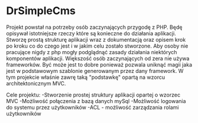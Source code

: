 DrSimpleCms
===========
Projekt powstał na potrzeby osób zaczynających przygodę z PHP. 
Będę opisywał istotniejsze rzeczy które są konieczne do działania aplikacji. 
Stworzę prostą strukturę aplikacji wraz z dokumentacją oraz opisem krok po kroku co do czego jest 
i w jakim celu zostało stworzone. Aby osoby nie pracujące nigdy z php mogły podglądnąć 
zasady działania niektórych komponentów aplikacji. 
Większość osób zaczynających od zera nie używa frameworków. Być może jest to dobre
ponieważ pozwala uniknąć magii jaka jest w podstawowym szablonie generowanym przez dany framework.
W tym projekcie właśnie zawrę taką "podstawkę" opartą na wzorcu architektonicznym MVC.

Cele projektu:
  -Stworzenie prostej struktury aplikacji opartej o wzorzec MVC
  -Możliwość połączenia z bazą danych mySql
  -Możliwość logowania do systemu przez użytkowników
    -ACL - możliwość zarządzania rolami użytkowników
    
